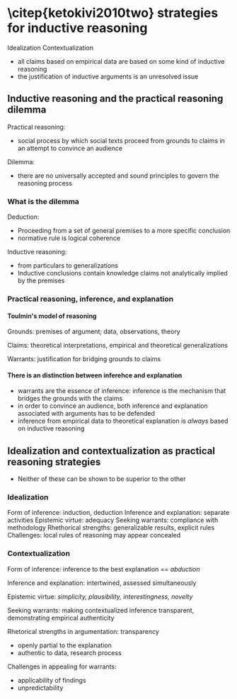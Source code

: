 # \citep{ketokivi2010two} strategies for inductive reasoning

Idealization
Contextualization

- all claims based on empirical data are based on some kind of inductive reasoning
- the justification of inductive arguments is an unresolved issue

## Inductive reasoning and the practical reasoning dilemma

Practical reasoning:
- social process by which social texts proceed from grounds to claims in an attempt to convince an audience

Dilemma:
- there are no universally accepted and sound principles to govern the reasoning process

### What is the dilemma

Deduction:
- Proceeding from a set of general premises to a more specific conclusion
- normative rule is logical coherence

Inductive reasoning:
- from particulars to generalizations
- Inductive conclusions contain knowledge claims not analytically implied by the premises

### Practical reasoning, inference, and explanation

#### Toulmin's model of reasoning

Grounds: premises of argument; data, observations, theory

Claims: theoretical interpretations, empirical and theoretical generalizations

Warrants: justification for bridging grounds to claims

#### There is an distinction between inferehce and explanation

- warrants are the essence of inference: inference is the mechanism that bridges the grounds with the claims
- in order to convince an audience, both inference and explanation associated with arguments has to be defended
- inference from empirical data to theoretical explanation is _always_ based on inductive reasoning


## Idealization and contextualization as practical reasoning strategies

- Neither of these can be shown to be superior to the other

### Idealization

Form of inference: induction, deduction
Inference and explanation: separate activities
Epistemic virtue: adequacy
Seeking warrants: compliance with methodology
Rhethorical strengths: generalizable results, explicit rules
Challenges: local rules of reasoning may appear concealed

### Contextualization

Form of inference: inference to the best explanation == *abduction*

Inference and explanation: intertwined, assessed simultaneously

Epistemic virtue: *simplicity, plausibility, interestingness, novelty*

Seeking warrants: making contextualized inference transparent, demonstrating empirical authenticity

Rhetorical strengths in argumentation: transparency
- openly partial to the explanation
- authentic to data, research process

Challenges in appealing for warrants:
- applicability of findings
- unpredictability
